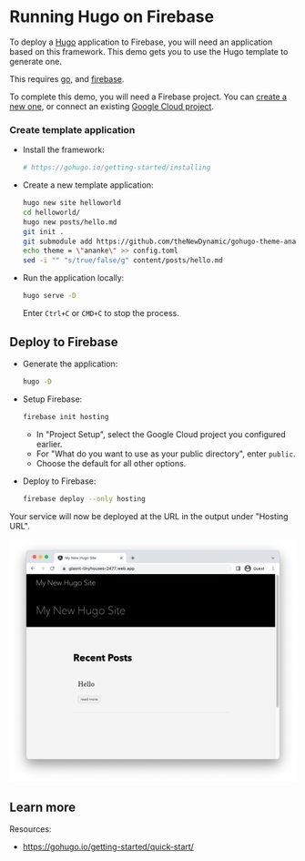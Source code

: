 # Running Hugo on Firebase

To deploy a [Hugo](https://gohugo.io) application to Firebase, you will need an application
based on this framework. This demo gets you to use the Hugo template to generate one. 

This requires [go](https://cloud.google.com/go/docs/setup), and [firebase](https://cloud.google.com/firestore/docs/client/get-firebase).



To complete this demo, you will need a Firebase project. You can [create a new one](https://console.firebase.google.com/u/0/?pli=1), or connect an existing [Google Cloud project](https://cloud.google.com/firestore/docs/client/get-firebase).


### Create template application


* Install the framework:

    ```bash
    # https://gohugo.io/getting-started/installing

    ```
    
    

* Create a new template application:

    ```bash
    hugo new site helloworld
    cd helloworld/
    hugo new posts/hello.md
    git init .
    git submodule add https://github.com/theNewDynamic/gohugo-theme-ananke.git themes/ananke
    echo theme = \"ananke\" >> config.toml
    sed -i "" "s/true/false/g" content/posts/hello.md

    ```




* Run the application locally:

    ```bash
    hugo serve -D
    ```

    

    Enter `Ctrl+C` or `CMD+C` to stop the process.




## Deploy to Firebase

* Generate the application: 

    ```bash
    hugo -D
    ```

* Setup Firebase: 

    ```bash
    firebase init hosting
    ```

    * In "Project Setup", select the Google Cloud project you configured earlier.
    * For "What do you want to use as your public directory", enter `public`.
    * Choose the default for all other options.

* Deploy to Firebase: 

    ```bash
    firebase deploy --only hosting
    ```

Your service will now be deployed at the URL in the output under "Hosting URL".

![Example Hugo deployment](example.png)



## Learn more

Resources: 

- https://gohugo.io/getting-started/quick-start/
